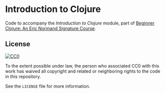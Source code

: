 # Introduction to Clojure

Code to accompany the *Introduction to Clojure* module, part
of [Beginner Clojure: An Eric Normand Signature Course][course].

[course]: https://ericnormand.podia.com/beginning-clojure

## License

[![CC0](http://i.creativecommons.org/p/zero/1.0/88x31.png)](http://creativecommons.org/publicdomain/zero/1.0/)

To the extent possible under law, the person who associated CC0 with
this work has waived all copyright and related or neighboring rights
to the code in this repository.

See the `LICENSE` file for more information.
